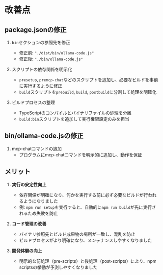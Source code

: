 # 改善点

## package.jsonの修正

1. `bin`セクションの参照先を修正
   - 修正前: `"./dist/bin/ollama-code.js"`
   - 修正後: `"./bin/ollama-code.js"`

2. スクリプトの依存関係を明示化
   - `presetup`, `premcp-chat`などのスクリプトを追加し、必要なビルドを事前に実行するように修正
   - `build`スクリプトを`prebuild`, `build`, `postbuild`に分割して処理を明確化

3. ビルドプロセスの整理
   - TypeScriptのコンパイルとバイナリファイルの処理を分離
   - `build:bin`スクリプトを追加して実行権限設定のみを担当

## bin/ollama-code.jsの修正

1. mcp-chatコマンドの追加
   - プログラムにmcp-chatコマンドを明示的に追加し、動作を保証

## メリット

1. **実行の安定性向上**
   - 依存関係が明確になり、何かを実行する前に必ず必要なビルドが行われるようになりました
   - 例: `npm run setup`を実行すると、自動的に`npm run build`が先に実行されるため失敗を防止

2. **コード管理の改善**
   - バイナリ参照先とビルド成果物の場所が一致し、混乱を防止
   - ビルドプロセスがより明確になり、メンテナンスしやすくなりました

3. **開発体験の向上**
   - 明示的な前処理（pre-scripts）と後処理（post-scripts）により、npm scriptsの挙動が予測しやすくなりました
